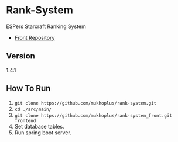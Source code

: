 # Rank-System

ESPers Starcraft Ranking System

- [Front Repository](https://github.com/mukhoplus/rank-system_front)

## Version

1.4.1

## How To Run

1. ``git clone https://github.com/mukhoplus/rank-system.git``
2. ``cd ./src/main/``
3. ``git clone https://github.com/mukhoplus/rank-system_front.git frontend``
4. Set database tables.
5. Run spring boot server.
